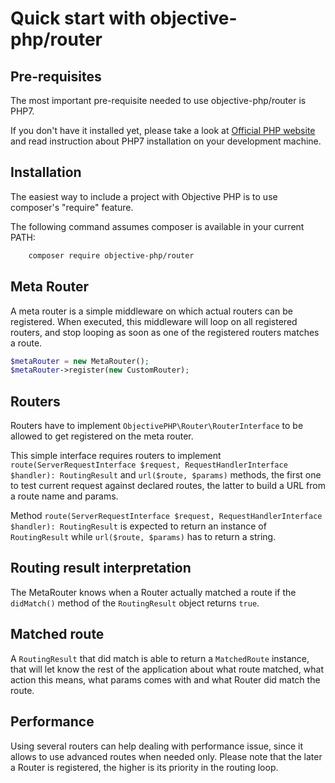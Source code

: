 Quick start with objective-php/router
==================================

Pre-requisites
--------------

The most important pre-requisite needed to use objective-php/router is PHP7.

If you don\'t have it installed yet, please take a look at [Official PHP
website] and read instruction about PHP7 installation on your
development machine.

Installation
------------

The easiest way to include a project with Objective PHP is to use
composer\'s \"require\" feature.

The following command assumes composer is available in your current
PATH:
``` bash
    composer require objective-php/router
```


  [Official PHP website]: http://www.php.net



Meta Router
-----------
A meta router is a simple middleware on which actual routers can be registered. When executed, this middleware will loop on all registered routers,
and stop looping as soon as one of the registered routers matches a route.

```php
$metaRouter = new MetaRouter();
$metaRouter->register(new CustomRouter);
```

  
Routers
-------
Routers have to implement ```ObjectivePHP\Router\RouterInterface``` to be allowed to get registered on the meta router.

This simple interface requires routers to implement ```route(ServerRequestInterface $request, RequestHandlerInterface $handler): RoutingResult``` and ```url($route, $params)``` methods, the first one to test current request against declared routes, the latter to build a URL from a route name and params.  

Method ```route(ServerRequestInterface $request, RequestHandlerInterface $handler): RoutingResult``` is expected to return an instance of ```RoutingResult``` while ```url($route, $params)``` has to return a string.
 
Routing result interpretation
-----------------------------
 
The MetaRouter knows when a Router actually matched a route if the ```didMatch()``` method of the ```RoutingResult``` object returns ```true```. 
 
Matched route
-------------
 
A ```RoutingResult``` that did match is able to return a ```MatchedRoute``` instance, that will let know the rest of the application about what route matched, what action this means, what params comes with and what Router did match the route.

Performance
-----------

Using several routers can help dealing with performance issue, since it allows to use advanced routes when needed only. Please note that the later a Router is registered, the higher is its priority in the routing loop.
 